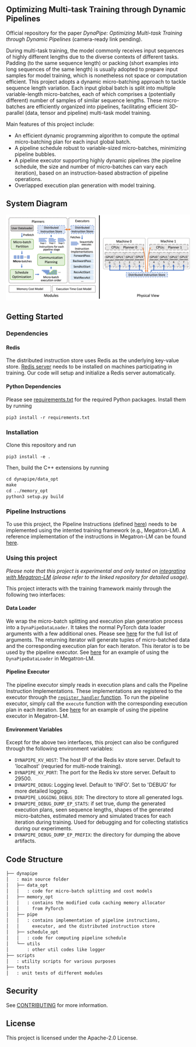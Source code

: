 <!--- Copyright Amazon.com, Inc. or its affiliates. All Rights Reserved. -->
<!--- SPDX-License-Identifier: Apache-2.0  -->

## Optimizing Multi-task Training through Dynamic Pipelines

Official repository for the paper *DynaPipe: Optimizing Multi-task Training through Dynamic Pipelines* (camera-ready link pending).

During multi-task training, the model commonly receives input sequences of highly different lengths due to the diverse contexts of different tasks. Padding (to the same sequence length) or packing (short examples into long sequences of the same length) is usually adopted to prepare input samples for model training, which is nonetheless not space or computation efficient. This project adopts a dynamic micro-batching approach to tackle sequence length variation. Each input global batch is split into multiple variable-length micro-batches, each of which comprises a (potentially different) number of samples of similar sequence lengths. These micro-batches are efficiently organized into pipelines, facilitating efficient 3D-parallel (data, tensor and pipeline) multi-task model training.

Main features of this project include:

* An efficient dynamic programming algorithm to compute the optimal micro-batching plan for each input global batch.
* A pipeline schedule robust to variable-sized micro-batches, minimizing pipeline bubbles.
* A pipeline executor supporting highly dynamic pipelines (the pipeline schedule, the size and number of micro-batches can vary each iteration), based on an instruction-based abstraction of pipeline operations.
* Overlapped execution plan generation with model training.


## System Diagram
![System Diagram](docs/images/overview_horizontal.png)

## Getting Started

### Dependencies
#### Redis
The distributed instruction store uses Redis as the underlying key-value store. [Redis server](https://redis.io/) needs to be installed on machines participating in training. Our code will setup and initialize a Redis server automatically.

#### Python Dependencies
Please see [requirements.txt](requirements.txt) for the required Python packages. Install them by running

```pip3 install -r requirements.txt```

### Installation
Clone this repository and run

```pip3 install -e .```

Then, build the C++ extensions by running

```
cd dynapipe/data_opt
make
cd ../memory_opt
python3 setup.py build
```


### Pipeline Instructions
To use this project, the Pipeline Instructions (defined [here](/dynapipe/pipe/instructions.py)) needs to be implemented using the intented training framework (e.g., Megatron-LM). A reference implementation of the instructions in Megatron-LM can be found [here](https://github.com/chenyu-jiang/Megatron-LM/blob/dynapipe/megatron/pipeline_executor.py).

### Using this project

*Please note that this project is experimental and only tested on [integrating with Megatron-LM](https://github.com/chenyu-jiang/Megatron-LM) (please refer to the linked repository for detailed usage).*

This project interacts with the training framework mainly through the following two interfaces:

#### Data Loader

We wrap the micro-batch splitting and execution plan generation process into a `DynaPipeDataLoader`. It takes the normal PyTorch data loader arguments with a few additional ones. Please see [here](/dynapipe/pipe/data_loader.py) for the full list of arguments. The returning iterator will generate tuples of micro-batched data and the corresponding execution plan for each iteraton. This iterator is to be used by the pipeline executor. See [here](https://github.com/chenyu-jiang/Megatron-LM/blob/dynapipe/megatron/data/data_samplers.py) for an example of using the `DynaPipeDataLoader` in Megatron-LM.

#### Pipeline Executor

The pipeline executor simply reads in execution plans and calls the Pipeline Instruction Implementations. These implementations are registered to the executor through the [`register_handler` function](https://github.com/chenyu-jiang/Megatron-LM/blob/3def65d56515b0b3e617b47abb86088d79b15c9c/megatron/pipeline_executor.py#L393C17-L393C17). To run the pipeline executor, simply call the `execute` function with the corresponding execution plan in each iteration. See [here](https://github.com/chenyu-jiang/Megatron-LM/blob/3def65d56515b0b3e617b47abb86088d79b15c9c/megatron/training.py#L705C9-L705C9) for an example of using the pipeline executor in Megatron-LM.

#### Environment Variables

Except for the above two interfaces, this project can also be configured through the following environment variables:

* `DYNAPIPE_KV_HOST`: The host IP of the Redis kv store server. Default to 'localhost' (requried for multi-node training).
* `DYNAPIPE_KV_PORT`: The port for the Redis kv store server. Default to 29500.
* `DYNAPIPE_DEBUG`: Logging level. Default to 'INFO'. Set to 'DEBUG' for more detailed logging.
* `DYNAPIPE_LOGGING_DEBUG_DIR`: The directory to store all generated logs.
* `DYNAPIPE_DEBUG_DUMP_EP_STATS`: if set true, dump the generated execution plans, seen sequence lengths, shapes of the generated micro-batches, estimated memory and simulated traces for each iteration during training. Used for debugging and for collecting statistics during our experiments.
* `DYNAPIPE_DEBUG_DUMP_EP_PREFIX`: the directory for dumping the above artifacts.

## Code Structure
```
├── dynapipe
│   : main source folder
│   ├── data_opt
│   │   : code for micro-batch splitting and cost models
│   ├── memory_opt
│   │   : contains the modified cuda caching memory allocator 
│   │     from PyTorch
│   ├── pipe
│   │   : contains implementation of pipeline instructions,
│   │     executor, and the distributed instruction store
│   ├── schedule_opt
│   │   : code for computing pipeline schedule
│   └── utils
│       : other util codes like logger
├── scripts
│   : utility scripts for various purposes 
├── tests
│   : unit tests of different modules
```


## Security

See [CONTRIBUTING](CONTRIBUTING.md#security-issue-notifications) for more information.

## License

This project is licensed under the Apache-2.0 License.